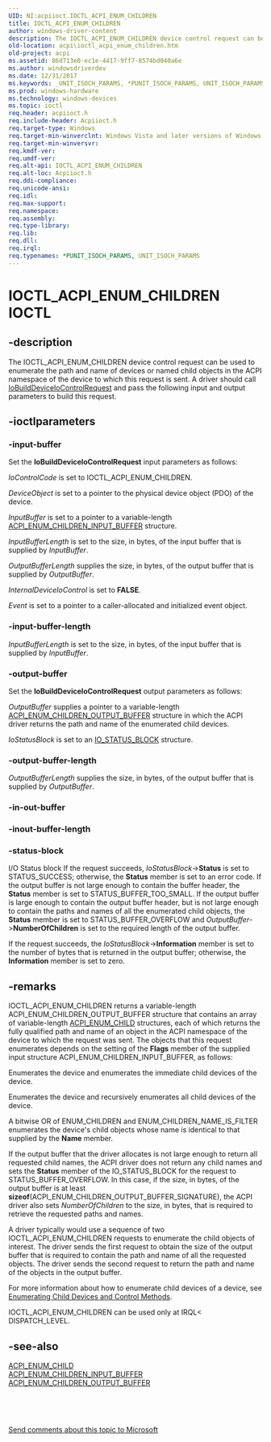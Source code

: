 ```yaml
---
UID: NI:acpiioct.IOCTL_ACPI_ENUM_CHILDREN
title: IOCTL_ACPI_ENUM_CHILDREN
author: windows-driver-content
description: The IOCTL_ACPI_ENUM_CHILDREN device control request can be used to enumerate the path and name of devices or named child objects in the ACPI namespace of the device to which this request is sent.
old-location: acpi\ioctl_acpi_enum_children.htm
old-project: acpi
ms.assetid: 86d713e0-ec1e-4417-9ff7-8574bd040a6e
ms.author: windowsdriverdev
ms.date: 12/31/2017
ms.keywords: _UNIT_ISOCH_PARAMS, *PUNIT_ISOCH_PARAMS, UNIT_ISOCH_PARAMS
ms.prod: windows-hardware
ms.technology: windows-devices
ms.topic: ioctl
req.header: acpiioct.h
req.include-header: Acpiioct.h
req.target-type: Windows
req.target-min-winverclnt: Windows Vista and later versions of Windows.
req.target-min-winversvr: 
req.kmdf-ver: 
req.umdf-ver: 
req.alt-api: IOCTL_ACPI_ENUM_CHILDREN
req.alt-loc: Acpiioct.h
req.ddi-compliance: 
req.unicode-ansi: 
req.idl: 
req.max-support: 
req.namespace: 
req.assembly: 
req.type-library: 
req.lib: 
req.dll: 
req.irql: 
req.typenames: *PUNIT_ISOCH_PARAMS, UNIT_ISOCH_PARAMS
---
```


# IOCTL_ACPI_ENUM_CHILDREN IOCTL



## -description
The IOCTL_ACPI_ENUM_CHILDREN device control request can be used to enumerate the path and name of devices or named child objects in the ACPI namespace of the device to which this request is sent. A driver should call <a href="..\wdm\nf-wdm-iobuilddeviceiocontrolrequest.md">IoBuildDeviceIoControlRequest</a> and pass the following input and output parameters to build this request. 



## -ioctlparameters

### -input-buffer
Set the <b>IoBuildDeviceIoControlRequest</b> input parameters as follows:

<i>IoControlCode</i> is set to IOCTL_ACPI_ENUM_CHILDREN.

<i>DeviceObject</i> is set to a pointer to the physical device object (PDO) of the device.

<i>InputBuffer</i> is set to a pointer to a variable-length <a href="..\acpiioct\ns-acpiioct-_acpi_enum_children_input_buffer.md">ACPI_ENUM_CHILDREN_INPUT_BUFFER</a> structure.

<i>InputBufferLength</i> is set to the size, in bytes, of the input buffer that is supplied by <i>InputBuffer</i>.

<i>OutputBufferLength</i> supplies the size, in bytes, of the output buffer that is supplied by <i>OutputBuffer</i>.

<i>InternalDeviceIoControl</i> is set to <b>FALSE</b>.

<i>Event</i> is set to a pointer to a caller-allocated and initialized event object.


### -input-buffer-length
<i>InputBufferLength</i> is set to the size, in bytes, of the input buffer that is supplied by <i>InputBuffer</i>.


### -output-buffer
Set the <b>IoBuildDeviceIoControlRequest</b> output parameters as follows:

<i>OutputBuffer</i> supplies a pointer to a variable-length <a href="..\acpiioct\ns-acpiioct-_acpi_enum_children_output_buffer.md">ACPI_ENUM_CHILDREN_OUTPUT_BUFFER</a> structure in which the ACPI driver returns the path and name of the enumerated child devices.

<i>IoStatusBlock</i> is set to an <a href="..\wdm\ns-wdm-_io_status_block.md">IO_STATUS_BLOCK</a> structure.


### -output-buffer-length
<i>OutputBufferLength</i> supplies the size, in bytes, of the output buffer that is supplied by <i>OutputBuffer</i>.


### -in-out-buffer

<text></text>

### -inout-buffer-length

<text></text>

### -status-block
I/O Status block
If the request succeeds, <i>IoStatusBlock</i>-&gt;<b>Status</b> is set to STATUS_SUCCESS; otherwise, the <b>Status</b> member is set to an error code. If the output buffer is not large enough to contain the buffer header, the <b>Status</b> member is set to STATUS_BUFFER_TOO_SMALL. If the output buffer is large enough to contain the output buffer header, but is not large enough to contain the paths and names of all the enumerated child objects, the <b>Status</b> member is set to STATUS_BUFFER_OVERFLOW and <i>OutputBuffer</i>-&gt;<b>NumberOfChildren</b> is set to the required length of the output buffer.

If the request succeeds, the <i>IoStatusBlock</i>-&gt;<b>Information</b> member is set to the number of bytes that is returned in the output buffer; otherwise, the <b>Information</b> member is set to zero.


## -remarks
IOCTL_ACPI_ENUM_CHILDREN returns a variable-length ACPI_ENUM_CHILDREN_OUTPUT_BUFFER structure that contains an array of variable-length <a href="..\acpiioct\ns-acpiioct-_acpi_enum_child.md">ACPI_ENUM_CHILD</a> structures, each of which returns the fully qualified path and name of an object in the ACPI namespace of the device to which the request was sent. The objects that this request enumerates depends on the setting of the <b>Flags</b> member of the supplied input structure ACPI_ENUM_CHILDREN_INPUT_BUFFER, as follows:



Enumerates the device and enumerates the immediate child devices of the device.

Enumerates the device and recursively enumerates all child devices of the device.

A bitwise OR of ENUM_CHILDREN and ENUM_CHILDREN_NAME_IS_FILTER enumerates the device's child objects whose name is identical to that supplied by the <b>Name</b> member.

If the output buffer that the driver allocates is not large enough to return all requested child names, the ACPI driver does not return any child names and sets the <b>Status</b> member of the IO_STATUS_BLOCK for the request to STATUS_BUFFER_OVERFLOW. In this case, if the size, in bytes, of the output buffer is at least <b>sizeof</b>(ACPI_ENUM_CHILDREN_OUTPUT_BUFFER_SIGNATURE), the ACPI driver also sets <i>NumberOfChildren</i> to the size, in bytes, that is required to retrieve the requested paths and names. 

A driver typically would use a sequence of two IOCTL_ACPI_ENUM_CHILDREN requests to enumerate the child objects of interest. The driver sends the first request to obtain the size of the output buffer that is required to contain the path and name of all the requested objects. The driver sends the second request to return the path and name of the objects in the output buffer. 

For more information about how to enumerate child devices of a device, see <a href="https://msdn.microsoft.com/en-us/windows/hardware/drivers/acpi/enumerating-child-devices-and-control-methods">Enumerating Child Devices and Control Methods</a>.

IOCTL_ACPI_ENUM_CHILDREN can be used only at IRQL&lt; DISPATCH_LEVEL.


## -see-also
<dl>
<dt>
<a href="..\acpiioct\ns-acpiioct-_acpi_enum_child.md">ACPI_ENUM_CHILD</a>
</dt>
<dt>
<a href="..\acpiioct\ns-acpiioct-_acpi_enum_children_input_buffer.md">ACPI_ENUM_CHILDREN_INPUT_BUFFER</a>
</dt>
<dt>
<a href="..\acpiioct\ns-acpiioct-_acpi_enum_children_output_buffer.md">ACPI_ENUM_CHILDREN_OUTPUT_BUFFER</a>
</dt>
</dl>
 

 

<a href="mailto:wsddocfb@microsoft.com?subject=Documentation%20feedback [acpi\acpi]:%20IOCTL_ACPI_ENUM_CHILDREN control code%20 RELEASE:%20(12/31/2017)&amp;body=%0A%0APRIVACY STATEMENT%0A%0AWe use your feedback to improve the documentation. We don't use your email address for any other purpose, and we'll remove your email address from our system after the issue that you're reporting is fixed. While we're working to fix this issue, we might send you an email message to ask for more info. Later, we might also send you an email message to let you know that we've addressed your feedback.%0A%0AFor more info about Microsoft's privacy policy, see http://privacy.microsoft.com/en-us/default.aspx." title="Send comments about this topic to Microsoft">Send comments about this topic to Microsoft</a>

